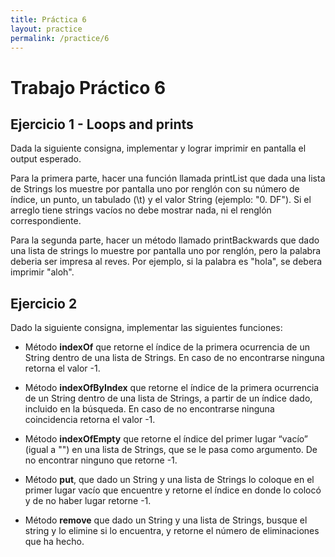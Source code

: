 ```yaml
---
title: Práctica 6
layout: practice
permalink: /practice/6
---
```


# Trabajo Práctico 6

## Ejercicio 1 - Loops and prints

Dada la siguiente consigna, implementar y lograr imprimir en pantalla el output esperado.

Para la primera parte, hacer una función llamada printList que dada una lista de Strings los muestre por pantalla uno por renglón con su número de índice, un punto, un tabulado (\t) y el valor String (ejemplo: "0. DF"). Si el arreglo tiene strings vacíos no debe mostrar nada, ni el renglón correspondiente.

Para la segunda parte, hacer un método llamado printBackwards que dado una lista de strings lo muestre por pantalla uno por renglón, pero la palabra deberia ser impresa al reves. Por ejemplo, si la palabra es "hola", se debera imprimir "aloh".

## Ejercicio 2

Dado la siguiente consigna, implementar las siguientes funciones:

* Método **indexOf** que retorne el índice de la primera ocurrencia de un String dentro de una lista de Strings. En caso 
  de no encontrarse ninguna retorna el valor -1.

* Método **indexOfByIndex** que retorne el índice de la primera ocurrencia de un String dentro de una lista de Strings, a partir 
  de un índice dado, incluido en la búsqueda. En caso de no encontrarse ninguna coincidencia retorna el valor -1.

* Método **indexOfEmpty** que retorne el índice del primer lugar “vacío” (igual a "") en una lista de Strings, que se le pasa como 
  argumento. De no encontrar ninguno que retorne -1.

* Método **put**, que dado un String y una lista de Strings lo coloque en el primer lugar vacío que encuentre y retorne 
  el índice en donde lo colocó y de no haber lugar retorne -1.

* Método **remove** que dado un String y una lista de Strings, busque el string y lo elimine si lo encuentra, y 
  retorne el número de eliminaciones que ha hecho.
